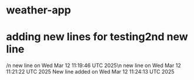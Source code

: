 # weather-app
# adding new lines for testing2nd new line
/n new line on Wed Mar 12 11:19:46 UTC 2025\n new line on Wed Mar 12 11:21:22 UTC 2025
New line added on Wed Mar 12 11:24:13 UTC 2025

